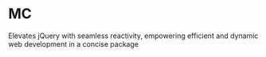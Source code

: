 # MC
Elevates jQuery with seamless reactivity, empowering efficient and dynamic web development in a concise package
